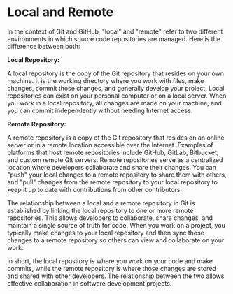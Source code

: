 # Local and Remote

In the context of Git and GitHub, "local" and "remote" refer to two different environments in which source code repositories are managed. Here is the difference between both:

**Local Repository:**

A local repository is the copy of the Git repository that resides on your own machine. It is the working directory where you work with files, make changes, commit those changes, and generally develop your project. Local repositories can exist on your personal computer or on a local server. When you work in a local repository, all changes are made on your machine, and you can commit independently without needing Internet access.

**Remote Repository:**

A remote repository is a copy of the Git repository that resides on an online server or in a remote location accessible over the Internet. Examples of platforms that host remote repositories include GitHub, GitLab, Bitbucket, and custom remote Git servers. Remote repositories serve as a centralized location where developers collaborate and share their changes. You can "push" your local changes to a remote repository to share them with others, and "pull" changes from the remote repository to your local repository to keep it up to date with contributions from other contributors.

The relationship between a local and a remote repository in Git is established by linking the local repository to one or more remote repositories. This allows developers to collaborate, share changes, and maintain a single source of truth for code. When you work on a project, you typically make changes to your local repository and then sync those changes to a remote repository so others can view and collaborate on your work.

In short, the local repository is where you work on your code and make commits, while the remote repository is where those changes are stored and shared with other developers. The relationship between the two allows effective collaboration in software development projects.